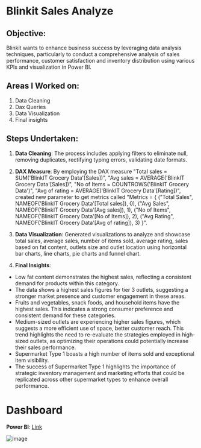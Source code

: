 # Blinkit Sales Analyze
## Objective:
Blinkit wants to enhance business success by leveraging data analysis techniques, particularly to conduct a comprehensive  analysis of sales performance, customer satisfaction and  inventory distribution using  various KPIs and
visualization in Power BI.
## Areas I Worked on:
1) Data Cleaning
2) Dax Queries
3) Data Visualization
4) Final insights

## Steps Undertaken:
1) **Data Cleaning**:
        The process includes applying filters to eliminate null, removing duplicates, rectifying typing errors, validating date formats.
2) **DAX Measure**:
        By employing the DAX measure "Total sales = SUM('BlinkIT Grocery Data'[Sales])", "Avg sales = AVERAGE('BlinkIT Grocery Data'[Sales])", "No of Items = COUNTROWS('BlinkIT Grocery Data')", "Avg of rating = AVERAGE('BlinkIT Grocery Data'[Rating])",
 created new parameter to get metrics called "Metrics = {
    ("Total Sales", NAMEOF('BlinkIT Grocery Data'[Total sales]), 0),
    ("Avg Sales", NAMEOF('BlinkIT Grocery Data'[Avg sales]), 1),
    ("No of Items", NAMEOF('BlinkIT Grocery Data'[No of Items]), 2),
    ("Avg Rating", NAMEOF('BlinkIT Grocery Data'[Avg of rating]), 3)
     }".

3) **Data Visualization**:
        Generated visualizations to analyze and showcase total sales, average sales, number of items sold, average rating, sales based on fat content, outlets size and outlet location using horizontal bar charts, line charts, pie charts and funnel chart.

4) **Final Insights**:
* Low fat content demonstrates the highest sales, reflecting a consistent demand for products within this category.
* The data shows a highest sales figures for tier 3 outlets, suggesting a stronger market presence and customer engagement in these areas. 
*   Fruits and vegetables, snack foods, and household items have the highest sales. This indicates a strong consumer preference and consistent demand for these categories.
*  Medium-sized outlets are experiencing higher sales figures, which suggests a more efficient use of space, better customer reach. This trend highlights the need to re-evaluate the strategies employed in high-sized outlets, as optimizing their operations could potentially increase their sales performance.
* Supermarket Type 1 boasts a high number of items sold and exceptional item visibility.
* The success of Supermarket Type 1 highlights the importance of strategic inventory management and marketing efforts that could be replicated across other supermarket types to enhance overall performance.
# Dashboard
**Power BI**: [Link](https://github.com/BhuvanaVengatesan/blinkit_power_bi_dashboard/blob/main/Sales%20analyst%202024-07-30%2014-50-26.mp4)

![image](https://github.com/user-attachments/assets/a18df2be-e32f-4966-a864-87906ac27d6c)

